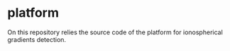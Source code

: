 # platform
On this repository relies the source code of the platform for ionospherical gradients detection.

